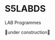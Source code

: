 # S5LABDS
LAB Programmes  
                      
                                        
🚧under construction🚧    

